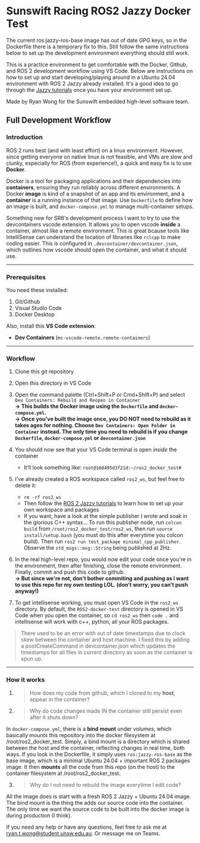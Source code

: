 # Sunswift Racing ROS2 Jazzy Docker Test
The current ros:jazzy-ros-base image has out of date GPG keys, so in the Dockerfile there is a temporary fix to this. Still follow the same instructions below to set up the development environment everything should still work.


This is a practice environment to get comfortable with the Docker, Github, and ROS 2 development workflow using VS Code. Below are instructions on how to set up and start developing/playing around in a Ubuntu 24.04 environment with ROS 2 Jazzy already installed. It's a good idea to go through the [Jazzy tutorials](https://docs.ros.org/en/jazzy/Tutorials.html) once you have your environment set up.  

Made by Ryan Wong for the Sunswift embedded high-level software team.

## Full Development Workflow 
### Introduction

ROS 2 runs best (and with least effort) on a linux environment. However, since getting everyone on native linux is not feasible, and VMs are slow and clunky, especially for ROS (from experience!), a quick and easy fix is to use **Docker**.


Docker is a tool for packaging applications and their dependencies into **containers**, ensuring they run reliably across different environments. A Docker **image** is kind of a snapshot of an app and its environment, and a **container** is a running instance of that image. Use `Dockerfile` to define how an image is built, and `docker-compose.yml` to manage multi-container setups.

Something new for SR8's development process I want to try to use the devcontainers vscode extension. It allows you to open vscode **inside** a container, almost like a remote environment. This is great bcause tools like IntelliSense can understand the location of libraries like `rclcpp` to make coding easier. This is configured in `.devcontainer/devcontainer.json`, which outlines how vscode should open the container, and what it should use.

---------------------------
### Prerequisites

You need these installed:
1. Git/Github
2. Visual Studio Code
3. Docker Desktop

Also, install this **VS Code extension**:
- **Dev Containers** (`ms-vscode-remote.remote-containers`)  

---------------------------
### Workflow

1. Clone this git repository  
2. Open this directory in VS Code  
3. Open the command palette (Ctrl+Shift+P or Cmd+Shift+P) and select `Dev Containers: Rebuild and Reopen in Container`  
   **→ This builds the Docker image using the `Dockerfile` and `docker-compose.yml`.**  
    **→ Once you've built the image once, you DO NOT need to rebuild as it takes ages for nothing. Choose `Dev Containers: Open Folder in Container` instead. The only time you need to rebuild is if you change `Dockerfile`, `docker-compose.yml` or `devcontainer.json`**  

4. You should now see that your VS Code terminal is open *inside* the container  
   - It’ll look something like: `root@168495d3f21d:~/ros2_docker_test#`  
5. I've already created a ROS workspace called `ros2_ws`, but feel free to delete it:  
   - `rm -rf ros2_ws`  
   - Then follow the [ROS 2 Jazzy tutorials](https://docs.ros.org/en/jazzy/Tutorials.html) to learn how to set up your own workspace and packages
   - If you want, have a look at the simple publisher I wrote and soak in the glorious C++ syntax... To run this publisher node, run `colcon build` from `/root/ros2_docker_test/ros2_ws`, then run `source install/setup.bash` (you must do this after everytime you colcon build). Then run `ros2 run test_package minimal_cpp_publisher`. Observe the `std_msgs::msg::String` being published at 2Hz.
6. In the real high-level repo, you would now edit your code once you're in the environment, then after finishing, close the remote environment. Finally, commit and push this code to github.  
   **→ But since we're not, don't bother commiting and pushing as I want to use this repo for my own testing LOL. (don’t worry, you can’t push anyway!)**  
7. To get intellisense working, you must open VS Code in the `ros2_ws` directory. By default, the `ROS2-docker-test` directory is opened in VS Code when you open the container, so `cd ros2_ws` then `code .` and intellisense will work with c++, python, all your ROS packages.

> There used to be an error with out of date timestamps due to clock skew between the container and host machine. I fixed this by adding a postCreateCommand in devcontainer.json which updates the timestamps for all files in current directory as soon as the container is spun up.


---------------------------
### How it works
1. > How does my code from github, which I cloned to my **host**, appear in the container?  
2. > Why do code changes made IN the container still persist even after it shuts down?  

In `docker-compose.yml`, there is a **bind mount** under *volumes*, which basically *mounts* this repository into the docker filesystem at /root/ros2_docker_test. Simply, a bind mount is a directory which is shared between the host and the container, reflecting changes in real time, both ways. If you look in the Dockerfile, it simply uses `ros:jazzy-ros-base` as the base image, which is a minimal Ubuntu 24.04 + important ROS 2 packages image. It then **mounts** all the code from this repo (on the host) to the container filesystem at /root/ros2_docker_test.  

3. > Why do I not need to rebuild the image everytime I edit code?  

All the image does is start with a fresh ROS 2 Jazzy + Ubuntu 24.04 image. The bind mount is the thing the adds our source code into the container. The only time we want the source code to be built into the docker image is during production (I think).


If you need any help or have any questions, feel free to ask me at ryan.t.wong@student.unsw.edu.au. Or message me on Teams.